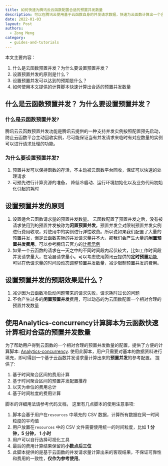 ```yaml
---
title: 如何快速为腾讯云云函数配置合适的预置并发数量
description: 可以在腾讯云使用基于云函数自身的并发请求数据，快速为云函数计算出一个合适的预置并发配置的数量
date: 2022-01-03
layout: Post
authors:
  - Zong Meng
category:
  - guides-and-tutorials
---
```


本文主要内容：

1. 什么是云函数预置并发？为什么要设置预置并发？
2. 设置预置并发的原则是什么？
3. 设置预置并发可以达到的预期是什么？
4. 如何使用本文提供的计算脚本快速计算出合适的预置并发数量

## 什么是云函数预置并发？ 为什么要设置预置并发？

### 什么是云函数预置并发?

腾讯云云函数预置并发功能是腾讯云提供的一种支持并发实例按照配置预先启动，防止云函数平台主动回收实例，尽可能保证当有并发请求来临时有对应数量的实例可以进行请求处理的功能。

### 为什么要设置预置并发?

1. 预置并发可以保持函数的存活，不主动被云函数平台回收，保证可以快速的处理请求
2. 可预先进行计算资源的准备， 降低冷启动、运行环境初始化以及业务代码初始化引起的耗时

## 设置预置并发的原则

1. 设置适合云函数请求量的预置并发数量。
   云函数配置了预置并发之后，没有被请求使用到的预置并发被称为**闲置预置并发**。预置并发会对限制预置并发实例进行费用收取，对使用中的实例进行弹性收费。所以说如果我们配置了大量的预置并发，但是云函数实际的并发请求量并不大，那我们会产生大量的**闲置预置并发费用**。可以参考腾讯云官方的[计费示例](https://cloud.tencent.com/document/product/583/12285#.E9.A2.84.E7.BD.AE.E5.B9.B6.E5.8F.91.E9.97.B2.E7.BD.AE.E8.B4.B9.E7.94.A8)
2. 如果一个云函数的请求在一天之中的不同时间段内起伏较大，比如工作时间段并发请求量大，在凌晨请求量小。可以考虑使用腾讯云提供的**定时预置**[功能](https://cloud.tencent.com/document/product/583/63698), 可以在低请求量的时间段动态调整预置并发数量，减少限制预置并发的费用。

## 设置预置并发的预期效果是什么？

1. 减少因为云函数冷启动问题带来的请求失败，请求耗时过长的问题
2. 不会产生过多的**闲置预置并发**费用，可以动态的为云函数配置一个相对合理的预置并发数量

## 使用**Analytics-concurrency**计算脚本为云函数快速计算相对合适的预置并发数量

为了帮助用户得到云函数的一个相对合理的预置并发数量的配置，提供了方便的计算脚本: [Analytics-concurrency](https://github.com/serverless-components/Analytics-concurrency). 使用此脚本，用户只需要对基本的数据资料进行填充，即可得到一个基于云函数并发请求量计算出来的**预置并发**的参考配置。 提供了:

1. 基于时间聚合区间的费用计算
2. 基于时间聚合区间的预置并发配置推荐
3. 以天为单位的费用总计
4. 基于时间粒度的费用计算

脚本的详细用法请参考代码文档， 这里有几点脚本的使用注意事项:

1. 脚本会基于用户在`resources` 中填充的 CSV 数据，计算所有数据在同一时间粒度的平均值
2. 用户放置在`resources` 中的 CSV 文件需要使用统一的时间粒度，比如 **1 分钟，5 分钟， 1 小时**
3. 用户可以自行选择可视化工具
4. 最后的费用计算结果保留的**小数点后三位**
5. 此脚本提供的是基于云函数的并发请求量计算出来的客观结果，不保证可靠性和费用的一致性，**仅作为参考使用**。
